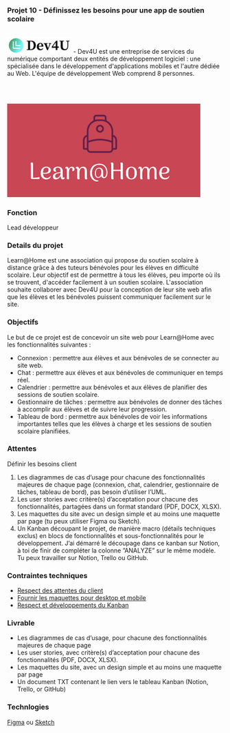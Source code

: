 ### Projet 10 - Définissez les besoins pour une app de soutien scolaire
<br>

<img src="./dev4u_logo.png" style="width: 150px;" />
- Dev4U est une entreprise de services du numérique comportant deux entités de développement logiciel : une spécialisée dans le développement d'applications mobiles et l'autre dédiée au Web. L'équipe de développement Web comprend 8 personnes.

<br><br>

<img src="./learn-home_logo.png" style="width: 450px;" />

### Fonction
Lead développeur

### Details du projet
Learn@Home est une association qui propose du soutien scolaire à distance grâce à des tuteurs bénévoles pour les élèves en difficulté scolaire. Leur objectif est de permettre à tous les élèves, peu importe où ils se trouvent, d'accéder facilement à un soutien scolaire. L'association souhaite collaborer avec Dev4U pour la conception de leur site web afin que les élèves et les bénévoles puissent communiquer facilement sur le site.

### Objectifs
Le but de ce projet est de concevoir un site web pour Learn@Home avec les fonctionnalités suivantes :

* Connexion : permettre aux élèves et aux bénévoles de se connecter au site web.
* Chat : permettre aux élèves et aux bénévoles de communiquer en temps réel.
* Calendrier : permettre aux bénévoles et aux élèves de planifier des sessions de soutien scolaire.
* Gestionnaire de tâches : permettre aux bénévoles de donner des tâches à accomplir aux élèves et de suivre leur progression.
* Tableau de bord : permettre aux bénévoles de voir les informations importantes telles que les élèves à charge et les sessions de soutien scolaire planifiées.

### Attentes
Définir les besoins client
1. Les diagrammes de cas d’usage pour chacune des fonctionnalités majeures de chaque page (connexion, chat, calendrier, gestionnaire de tâches, tableau de bord), pas besoin d’utiliser l’UML.
2. Les user stories avec critère(s) d’acceptation pour chacune des fonctionnalités, partagées dans un format standard (PDF, DOCX, XLSX).
3. Les maquettes du site avec un design simple et au moins une maquette par page (tu peux utiliser Figma ou Sketch).
4. Un Kanban découpant le projet, de manière macro (détails techniques exclus) en blocs de fonctionnalités et sous-fonctionnalités pour le développement. J’ai démarré le découpage dans ce kanban sur Notion, à toi de finir de compléter la colonne ”ANALYZE” sur le même modèle. Tu peux travailler sur Notion, Trello ou GitHub.

### Contraintes techniques
- [Respect des attentes du client](https://s3-eu-west-1.amazonaws.com/course.oc-static.com/projects/Front-End+V2/P8+-+Gestion+de+projet/Notes+-+Re%CC%81union+Learn%40Home.pdf)
- [Fournir les maquettes pour desktop et mobile](https://www.figma.com/files/recent?fuid=946156100518205974)
- [Respect et développements du Kanban](https://www.notion.so/Dev4U-projet-Learn-Home-972828849f7947289c23756d323a6335)

### Livrable
- Les diagrammes de cas d’usage, pour chacune des fonctionnalités majeures de chaque page
- Les user stories, avec critère(s) d’acceptation pour chacune des fonctionnalités (PDF, DOCX, XLSX).
- Les maquettes du site, avec un design simple et au moins une maquette par page
- Un document TXT contenant le lien vers le tableau Kanban (Notion, Trello, or GitHub)

### Technlogies
[Figma](https://www.figma.com/files/recent?fuid=946156100518205974) ou [Sketch](https://www.sketch.com/)
